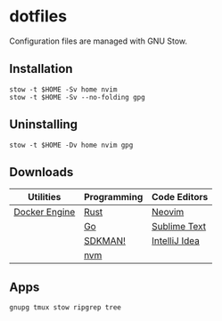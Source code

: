 # dotfiles
Configuration files are managed with GNU Stow.

## Installation
```shell
stow -t $HOME -Sv home nvim
stow -t $HOME -Sv --no-folding gpg
```

## Uninstalling
```shell
stow -t $HOME -Dv home nvim gpg
```

## Downloads

| Utilities               | Programming       | Code Editors              |
| ----------------------- | ----------------- | ------------------------- |
| [Docker Engine][docker] | [Rust][rust]      | [Neovim][neovim]          |
|                         | [Go][go]          | [Sublime Text][sublime]   |
|                         | [SDKMAN!][sdkman] | [IntelliJ Idea][intellij] |
|                         | [nvm][nvm]        |                           |

<!-- Utilities -->
[docker]: https://docs.docker.com/engine/install
<!-- Programming -->
[rust]: https://www.rust-lang.org/tools/install
[go]: https://go.dev/doc/install
[sdkman]: https://sdkman.io/install
[nvm]: https://github.com/nvm-sh/nvm#installing-and-updating
<!-- Code Editors -->
[neovim]: https://github.com/neovim/neovim/blob/master/BUILD.md
[sublime]: https://www.sublimetext.com/download
[intellij]: https://www.jetbrains.com/help/idea/installation-guide.html

## Apps
``` shell
gnupg tmux stow ripgrep tree
```
